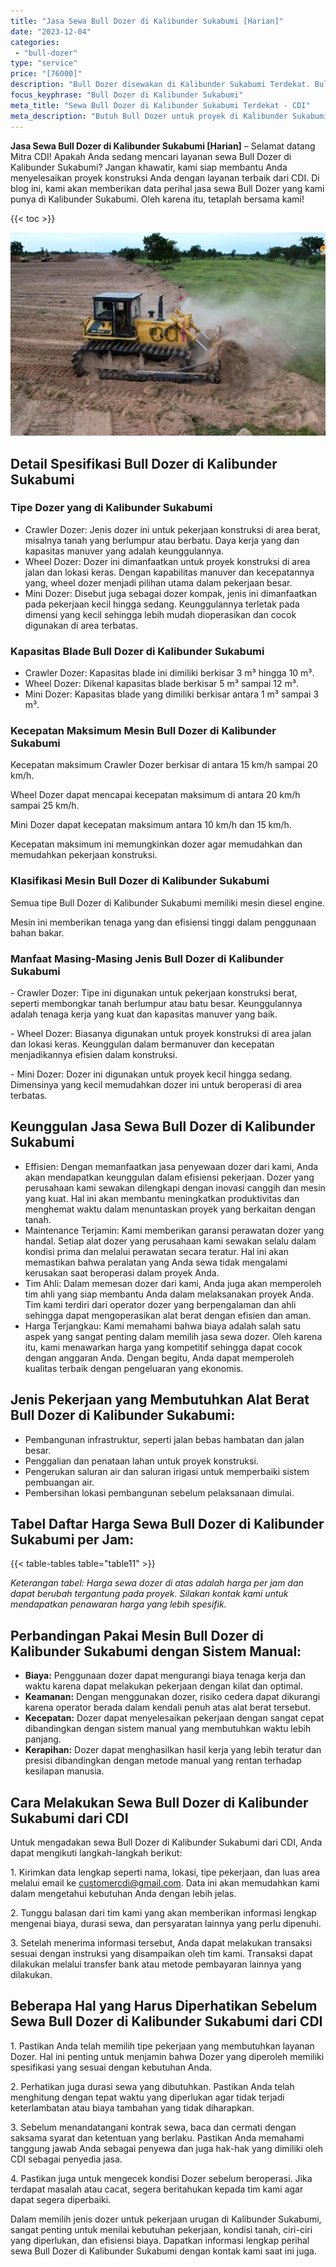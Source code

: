 ```yaml
---
title: "Jasa Sewa Bull Dozer di Kalibunder Sukabumi [Harian]"
date: "2023-12-04"
categories:
 - "bull-dozer"
type: "service"
price: "[76000]"
description: "Bull Dozer disewakan di Kalibunder Sukabumi Terdekat. Bull Dozer profesional untuk kebutuhan proyek konstruksi dengan performa maksimal. Segera konsultasikan kebutuhan Anda."
focus_keyphrase: "Bull Dozer di Kalibunder Sukabumi"
meta_title: "Sewa Bull Dozer di Kalibunder Sukabumi Terdekat - CDI"
meta_description: "Butuh Bull Dozer untuk proyek di Kalibunder Sukabumi? Layanan profesional kami siap melayani dengan harga kompetitif. Segera hubungi kami."
---
```


**Jasa Sewa Bull Dozer di Kalibunder Sukabumi [Harian]** – Selamat datang Mitra CDI! Apakah Anda sedang mencari layanan sewa Bull Dozer di Kalibunder Sukabumi? Jangan khawatir, kami siap membantu Anda menyelesaikan proyek konstruksi Anda dengan layanan terbaik dari CDI. Di blog ini, kami akan memberikan data perihal jasa sewa Bull Dozer yang kami punya di Kalibunder Sukabumi. Oleh karena itu, tetaplah bersama kami!

{{< toc >}}

![Jasa Sewa Bull Dozer di Kalibunder Sukabumi [Harian]](/images/bull-dozer/bull-dozer-24.jpg)

## Detail Spesifikasi Bull Dozer di Kalibunder Sukabumi

### Tipe Dozer yang di Kalibunder Sukabumi

*   Crawler Dozer: Jenis dozer ini untuk pekerjaan konstruksi di area berat, misalnya tanah yang berlumpur atau berbatu. Daya kerja yang dan kapasitas manuver yang adalah keunggulannya.
*   Wheel Dozer: Dozer ini dimanfaatkan untuk proyek konstruksi di area jalan dan lokasi keras. Dengan kapabilitas manuver dan kecepatannya yang, wheel dozer menjadi pilihan utama dalam pekerjaan besar.
*   Mini Dozer: Disebut juga sebagai dozer kompak, jenis ini dimanfaatkan pada pekerjaan kecil hingga sedang. Keunggulannya terletak pada dimensi yang kecil sehingga lebih mudah dioperasikan dan cocok digunakan di area terbatas.

### Kapasitas Blade Bull Dozer di Kalibunder Sukabumi

*   Crawler Dozer: Kapasitas blade ini dimiliki berkisar 3 m³ hingga 10 m³.
*   Wheel Dozer: Dikenal kapasitas blade berkisar 5 m³ sampai 12 m³.
*   Mini Dozer: Kapasitas blade yang dimiliki berkisar antara 1 m³ sampai 3 m³.

### Kecepatan Maksimum Mesin Bull Dozer di Kalibunder Sukabumi

Kecepatan maksimum Crawler Dozer berkisar di antara 15 km/h sampai 20 km/h.

Wheel Dozer dapat mencapai kecepatan maksimum di antara 20 km/h sampai 25 km/h.

Mini Dozer dapat kecepatan maksimum antara 10 km/h dan 15 km/h.

Kecepatan maksimum ini memungkinkan dozer agar memudahkan dan memudahkan pekerjaan konstruksi.

### Klasifikasi Mesin Bull Dozer di Kalibunder Sukabumi

Semua tipe Bull Dozer di Kalibunder Sukabumi memiliki mesin diesel engine.

Mesin ini memberikan tenaga yang dan efisiensi tinggi dalam penggunaan bahan bakar.

### Manfaat Masing-Masing Jenis Bull Dozer di Kalibunder Sukabumi

\- Crawler Dozer: Tipe ini digunakan untuk pekerjaan konstruksi berat, seperti membongkar tanah berlumpur atau batu besar. Keunggulannya adalah tenaga kerja yang kuat dan kapasitas manuver yang baik.

\- Wheel Dozer: Biasanya digunakan untuk proyek konstruksi di area jalan dan lokasi keras. Keunggulan dalam bermanuver dan kecepatan menjadikannya efisien dalam konstruksi.

\- Mini Dozer: Dozer ini digunakan untuk proyek kecil hingga sedang. Dimensinya yang kecil memudahkan dozer ini untuk beroperasi di area terbatas.

## Keunggulan Jasa Sewa Bull Dozer di Kalibunder Sukabumi

*   Effisien: Dengan memanfaatkan jasa penyewaan dozer dari kami, Anda akan mendapatkan keunggulan dalam efisiensi pekerjaan. Dozer yang perusahaan kami sewakan dilengkapi dengan inovasi canggih dan mesin yang kuat. Hal ini akan membantu meningkatkan produktivitas dan menghemat waktu dalam menuntaskan proyek yang berkaitan dengan tanah.
*   Maintenance Terjamin: Kami memberikan garansi perawatan dozer yang handal. Setiap alat dozer yang perusahaan kami sewakan selalu dalam kondisi prima dan melalui perawatan secara teratur. Hal ini akan memastikan bahwa peralatan yang Anda sewa tidak mengalami kerusakan saat beroperasi dalam proyek Anda.
*   Tim Ahli: Dalam memesan dozer dari kami, Anda juga akan memperoleh tim ahli yang siap membantu Anda dalam melaksanakan proyek Anda. Tim kami terdiri dari operator dozer yang berpengalaman dan ahli sehingga dapat mengoperasikan alat berat dengan efisien dan aman.
*   Harga Terjangkau: Kami memahami bahwa biaya adalah salah satu aspek yang sangat penting dalam memilih jasa sewa dozer. Oleh karena itu, kami menawarkan harga yang kompetitif sehingga dapat cocok dengan anggaran Anda. Dengan begitu, Anda dapat memperoleh kualitas terbaik dengan pengeluaran yang ekonomis.

## Jenis Pekerjaan yang Membutuhkan Alat Berat Bull Dozer di Kalibunder Sukabumi:

*   Pembangunan infrastruktur, seperti jalan bebas hambatan dan jalan besar.
*   Penggalian dan penataan lahan untuk proyek konstruksi.
*   Pengerukan saluran air dan saluran irigasi untuk memperbaiki sistem pembuangan air.
*   Pembersihan lokasi pembangunan sebelum pelaksanaan dimulai.

## Tabel Daftar Harga Sewa Bull Dozer di Kalibunder Sukabumi per Jam:

{{< table-tables table="table11" >}}

_Keterangan tabel: Harga sewa dozer di atas adalah harga per jam dan dapat berubah tergantung pada proyek. Silakan kontak kami untuk mendapatkan penawaran harga yang lebih spesifik._

## Perbandingan Pakai Mesin Bull Dozer di Kalibunder Sukabumi dengan Sistem Manual:

*   **Biaya:** Penggunaan dozer dapat mengurangi biaya tenaga kerja dan waktu karena dapat melakukan pekerjaan dengan kilat dan optimal.
*   **Keamanan:** Dengan menggunakan dozer, risiko cedera dapat dikurangi karena operator berada dalam kendali penuh atas alat berat tersebut.
*   **Kecepatan:** Dozer dapat menyelesaikan pekerjaan dengan sangat cepat dibandingkan dengan sistem manual yang membutuhkan waktu lebih panjang.
*   **Kerapihan:** Dozer dapat menghasilkan hasil kerja yang lebih teratur dan presisi dibandingkan dengan metode manual yang rentan terhadap kesilapan manusia.

## Cara Melakukan Sewa Bull Dozer di Kalibunder Sukabumi dari CDI

Untuk mengadakan sewa Bull Dozer di Kalibunder Sukabumi dari CDI, Anda dapat mengikuti langkah-langkah berikut:

1\.  Kirimkan data lengkap seperti nama, lokasi, tipe pekerjaan, dan luas area melalui email ke customercdi@gmail.com. Data ini akan memudahkan kami dalam mengetahui kebutuhan Anda dengan lebih jelas.

2\.  Tunggu balasan dari tim kami yang akan memberikan informasi lengkap mengenai biaya, durasi sewa, dan persyaratan lainnya yang perlu dipenuhi.

3\.  Setelah menerima informasi tersebut, Anda dapat melakukan transaksi sesuai dengan instruksi yang disampaikan oleh tim kami. Transaksi dapat dilakukan melalui transfer bank atau metode pembayaran lainnya yang dilakukan.

## Beberapa Hal yang Harus Diperhatikan Sebelum Sewa Bull Dozer di Kalibunder Sukabumi dari CDI

1\.  Pastikan Anda telah memilih tipe pekerjaan yang membutuhkan layanan Dozer. Hal ini penting untuk menjamin bahwa Dozer yang diperoleh memiliki spesifikasi yang sesuai dengan kebutuhan Anda.

2\.  Perhatikan juga durasi sewa yang dibutuhkan. Pastikan Anda telah menghitung dengan tepat waktu yang diperlukan agar tidak terjadi keterlambatan atau biaya tambahan yang tidak diharapkan.

3\.  Sebelum menandatangani kontrak sewa, baca dan cermati dengan saksama syarat dan ketentuan yang berlaku. Pastikan Anda memahami tanggung jawab Anda sebagai penyewa dan juga hak-hak yang dimiliki oleh CDI sebagai penyedia jasa.

4\.  Pastikan juga untuk mengecek kondisi Dozer sebelum beroperasi. Jika terdapat masalah atau cacat, segera beritahukan kepada tim kami agar dapat segera diperbaiki.

Dalam memilih jenis dozer untuk pekerjaan urugan di Kalibunder Sukabumi, sangat penting untuk menilai kebutuhan pekerjaan, kondisi tanah, ciri-ciri yang diperlukan, dan efisiensi biaya. Dapatkan informasi lengkap perihal sewa Bull Dozer di Kalibunder Sukabumi dengan kontak kami saat ini juga.